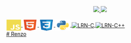 <div align="center">
  <a href="https://github.com/LeandroRenatoNogarotto">
  <img height="140em" src="https://github-readme-stats.vercel.app/api?username=LeandroRenatoNogarotto&show_icons=true&theme=gotham&include_all_commits=true&count_private=true"/>
 <img height="140em" src="https://github-readme-stats.vercel.app/api/top-langs/?username=LeandroRenatoNogarotto&layout=compact&langs_count=7&theme=gotham"/>
 <br>
</div>
<div style="display: inline_block"><br>
  <img align="center" alt="LRN-Js" height="30" width="40" src="https://raw.githubusercontent.com/devicons/devicon/master/icons/javascript/javascript-plain.svg">
  <img align="center" alt="LRN-HTML" height="30" width="40" src="https://raw.githubusercontent.com/devicons/devicon/master/icons/html5/html5-original.svg">
  <img align="center" alt="LRN-CSS" height="30" width="40" src="https://raw.githubusercontent.com/devicons/devicon/master/icons/css3/css3-original.svg">
  <img align="center" alt="LRN-Python" height="30" width="40" src="https://raw.githubusercontent.com/devicons/devicon/master/icons/python/python-original.svg">
  <img align="center" alt="LRN-C" height="30" width="40" src="https://cdn.jsdelivr.net/gh/devicons/devicon/icons/c/c-original.svg" />
  <img align="center" alt="LRN-C++" height="30" width="40" src="https://cdn.jsdelivr.net/gh/devicons/devicon/icons/cplusplus/cplusplus-original.svg" />        
</div># Renzo
